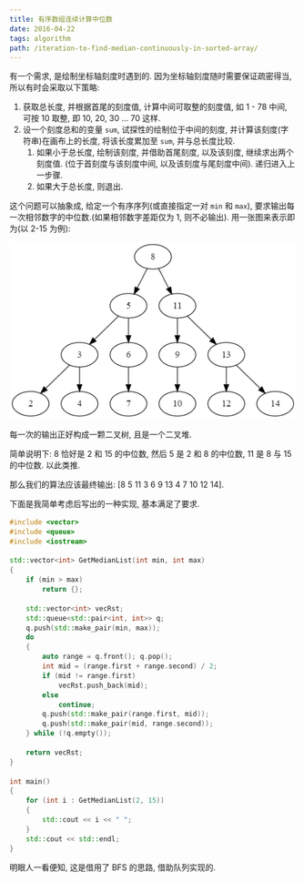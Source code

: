 ```yaml
---
title: 有序数组连续计算中位数
date: 2016-04-22
tags: algorithm
path: /iteration-to-find-median-continuously-in-sorted-array/
---
```


有一个需求, 是绘制坐标轴刻度时遇到的. 因为坐标轴刻度随时需要保证疏密得当, 所以有时会采取以下策略:

1. 获取总长度, 并根据首尾的刻度值, 计算中间可取整的刻度值, 如 1 - 78 中间, 可按 10 取整, 即 10, 20, 30 ... 70 这样.
1. 设一个刻度总和的变量 `sum`, 试探性的绘制位于中间的刻度, 并计算该刻度(字符串)在画布上的长度, 将该长度累加至 `sum`,  并与总长度比较.
   1. 如果小于总长度, 绘制该刻度, 并借助首尾刻度, 以及该刻度, 继续求出两个刻度值. (位于首刻度与该刻度中间, 以及该刻度与尾刻度中间). 递归进入上一步骤.
   1. 如果大于总长度, 则退出.

这个问题可以抽象成, 给定一个有序序列(或直接指定一对 `min` 和 `max`), 要求输出每一次相邻数字的中位数.(如果相邻数字差距仅为 1, 则不必输出). 用一张图来表示即为(以 2-15 为例):

 ![tree](tree.png)

每一次的输出正好构成一颗二叉树, 且是一个二叉堆.

简单说明下: 8 恰好是 2 和 15 的中位数, 然后 5 是 2 和 8 的中位数, 11 是 8 与 15 的中位数. 以此类推.

那么我们的算法应该最终输出: [8 5 11 3 6 9 13 4 7 10 12 14].

下面是我简单考虑后写出的一种实现, 基本满足了要求.

```cpp
#include <vector>
#include <queue>
#include <iostream>

std::vector<int> GetMedianList(int min, int max)
{
    if (min > max)
        return {};

    std::vector<int> vecRst;
    std::queue<std::pair<int, int>> q;
    q.push(std::make_pair(min, max));
    do
    {
        auto range = q.front(); q.pop();
        int mid = (range.first + range.second) / 2;
        if (mid != range.first)
            vecRst.push_back(mid);
        else
            continue;
        q.push(std::make_pair(range.first, mid));
        q.push(std::make_pair(mid, range.second));
    } while (!q.empty());

    return vecRst;
}

int main()
{
    for (int i : GetMedianList(2, 15))
    {
        std::cout << i << " ";
    }
    std::cout << std::endl;
}
```

明眼人一看便知, 这是借用了 BFS 的思路, 借助队列实现的.
